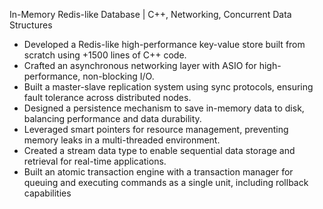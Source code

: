 In-Memory Redis-like Database | C++, Networking, Concurrent Data Structures 

* Developed a Redis-like high-performance key-value store built from scratch using +1500 lines of C++ code.
* Crafted an asynchronous networking layer with ASIO for high-performance, non-blocking I/O.
* Built a master-slave replication system using sync protocols, ensuring fault tolerance across distributed nodes.
* Designed a persistence mechanism to save in-memory data to disk, balancing performance and data durability.
* Leveraged smart pointers for resource management, preventing memory leaks in a multi-threaded environment.
* Created a stream data type to enable sequential data storage and retrieval for real-time applications.
* Built an atomic transaction engine with a transaction manager for queuing and executing commands as a single
unit, including rollback capabilities

